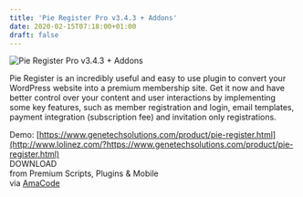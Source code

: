 ```yaml
---
title: 'Pie Register Pro v3.4.3 + Addons'
date: 2020-02-15T07:18:00+01:00
draft: false
---
```


![Pie Register Pro v3.4.3 + Addons](http://www.codelist.cc/uploads/posts/2020-02/1581746947_pie-register-pro.jpg "Pie Register Pro v3.4.3 + Addons")  
  
Pie Register is an incredibly useful and easy to use plugin to convert your WordPress website into a premium membership site. Get it now and have better control over your content and user interactions by implementing some key features, such as member registration and login, email templates, payment integration (subscription fee) and invitation only registrations.  
  
Demo: [https://www.genetechsolutions.com/product/pie-register.html](http://www.lolinez.com/?https://www.genetechsolutions.com/product/pie-register.html)  
DOWNLOAD  
from Premium Scripts, Plugins & Mobile  
via [AmaCode](https://amazcode.ooo)